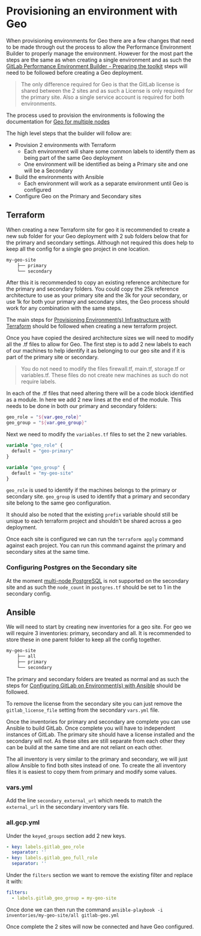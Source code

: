 # Provisioning an environment with Geo

When provisioning environments for Geo there are a few changes that need to be made through out the process to allow the Performance Environment Builder to properly manage the environment. However for the most part the steps are the same as when creating a single environment and as such the [GitLab Performance Environment Builder - Preparing the toolkit](https://gitlab.com/gitlab-org/quality/performance-environment-builder/-/blob/master/docs/prep_toolkit.md) steps will need to be followed before creating a Geo deployment. 
> The only difference required for Geo is that the GitLab license is shared between the 2 sites and as such a License is only required for the primary site. Also a single service account is required for both environments.



The process used to provision the environments is following the documentation for [Geo for multiple nodes](https://docs.gitlab.com/ee/administration/geo/replication/multiple_servers.html)

The high level steps that the builder will follow are:
  - Provision 2 environments with Terraform
    - Each environment will share some common labels to identify them as being part of the same Geo deployment
    - One environment will be identified as being a Primary site and one will be a Secondary
  -   Build the environments with Ansible
      -   Each environment will work as a separate environment until Geo is configured
  -   Configure Geo on the Primary and Secondary sites

## Terraform

When creating a new Terraform site for geo it is recommended to create a new sub folder for your Geo deployment with 2 sub folders below that for the primary and secondary settings. Although not required this does help to keep all the config for a single geo project in one location. 

```bash
my-geo-site
    ├── primary
    └── secondary
```

After this it is recommended to copy an existing reference architecture for the primary and secondary folders. You could copy the 25k reference architecture to use as your primary site and the 3k for your secondary, or use 1k for both your primary and secondary sites, the Geo process should work for any combination with the same steps.

The main steps for [Provisioning Environment(s) Infrastructure with Terraform](https://gitlab.com/gitlab-org/quality/performance-environment-builder/-/blob/master/docs/building_environments.md#provisioning-environments-infrastructure-with-terraform) should be followed when creating a new terraform project.

Once you have copied the desired architecture sizes we will need to modify all the .tf files to allow for Geo. The first step is to add 2 new labels to each of our machines to help identify it as belonging to our geo site and if it is part of the primary site or secondary.

> You do not need to modify the files firewall.tf, main.tf, storage.tf or variables.tf. These files do not create new machines as such do not require labels.

In each of the .tf files that need altering there will be a code block identified as a module. In here we add 2 new lines at the end of the module. This needs to be done in both our primary and secondary folders:
```terraform
geo_role = "${var.geo_role}"
geo_group = "${var.geo_group}"
```
Next we need to modify the `variables.tf` files to set the 2 new variables.
```terraform
variable "geo_role" {
  default = "geo-primary"
}

variable "geo_group" {
  default = "my-geo-site"
}
```
`geo_role` is used to identify if the machines belongs to the primary or secondary site.
`geo_group` is used to identify that a primary and secondary site belong to the same geo configuration.

It should also be noted that the existing `prefix` variable should still be unique to each terraform project and shouldn't be shared across a geo deployment.

Once each site is configured we can run the `terraform apply` command against each project. You can run this command against the primary and secondary sites at the same time.

### Configuring Postgres on the Secondary site
At the moment [multi-node PostgreSQL](https://docs.gitlab.com/ee/administration/geo/replication/multiple_servers.html#step-2-configure-the-main-read-only-replica-postgresql-database-on-the-secondary-node) is not supported on the secondary site and as such the `node_count` in `postgres.tf` should be set to 1 in the secondary config.

## Ansible

We will need to start by creating new inventories for a geo site. For geo we will require 3 inventories: primary, secondary and all. It is recommended to store these in one parent folder to keep all the config together.
```bash
my-geo-site
    ├── all
    ├── primary
    └── secondary
```
The primary and secondary folders are treated as normal and as such the steps for [Configuring GitLab on Environment(s) with Ansible](https://gitlab.com/gitlab-org/quality/performance-environment-builder/-/blob/master/docs/building_environments.md#configuring-gitlab-on-environments-with-ansible) should be followed.

To remove the license from the secondary site you can just remove the `gitlab_license_file` setting from the secondary `vars.yml` file.

Once the inventories for primary and secondary are complete you can use Ansible to build GitLab. Once complete you will have to independent instances of GitLab. The primary site should have a license installed and the secondary will not.
As these sites are still separate from each other they can be build at the same time and are not reliant on each other.

The all inventory is very similar to the primary and secondary, we will just allow Ansible to find both sites instead of one. To create the all inventory files it is easiest to copy them from primary and modify some values. 

### vars.yml
Add the line `secondary_external_url` which needs to match the `external_url` in the secondary inventory vars file.

### all.gcp.yml
Under the `keyed_groups` section add 2 new keys.
```yaml
- key: labels.gitlab_geo_role
  separator: ''
- key: labels.gitlab_geo_full_role
  separator: ''
```
Under the `filters` section we want to remove the existing filter and replace it with:
```yaml
filters:
  - labels.gitlab_geo_group = my-geo-site
```

Once done we can then run the command
`ansible-playbook -i inventories/my-geo-site/all gitlab-geo.yml` 

Once complete the 2 sites will now be connected and have Geo configured.